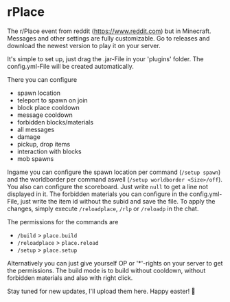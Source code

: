 # rPlace
The r/Place event from reddit (https://www.reddit.com) but in Minecraft. Messages and other settings are fully customizable.
Go to releases and download the newest version to play it on your server.

It's simple to set up, just drag the .jar-File in your 'plugins' folder. The config.yml-File will be created automatically. 

There you can configure
- spawn location
- teleport to spawn on join
- block place cooldown
- message cooldown
- forbidden blocks/materials
- all messages
- damage
- pickup, drop items
- interaction with blocks
- mob spawns

Ingame you can configure the spawn location per command (`/setup spawn`) and the worldborder per command aswell (`/setup worldborder <Size>/off`). You also can configure the scoreboard. Just write `null` to get a line not displayed in it. The forbidden materials you can configure in the config.yml-File, just write the item id without the subid and save the file. To apply the changes, simply execute `/reloadplace`, `/rlp` or `/reloadp` in the chat.

The permissions for the commands are
- `/build` > `place.build`
- `/reloadplace` > `place.reload`
- `/setup` > `place.setup`

Alternatively you can just give yourself OP or '*'-rights on your server to get the permissions.
The build mode is to build without cooldown, without forbidden materials and also with right click.

Stay tuned for new updates, I'll upload them here.
Happy easter! 🐰
